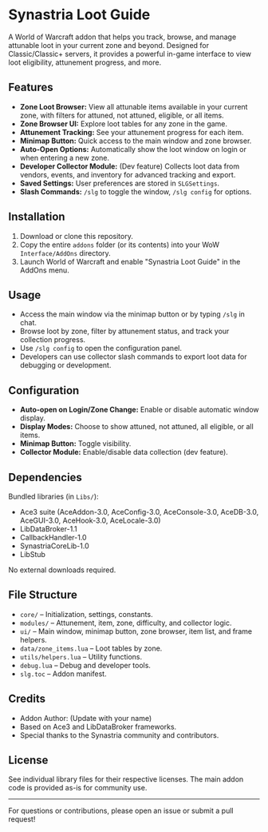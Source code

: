 # Synastria Loot Guide

A World of Warcraft addon that helps you track, browse, and manage attunable loot in your current zone and beyond. Designed for Classic/Classic+ servers, it provides a powerful in-game interface to view loot eligibility, attunement progress, and more.

## Features

- **Zone Loot Browser:** View all attunable items available in your current zone, with filters for attuned, not attuned, eligible, or all items.
- **Zone Browser UI:** Explore loot tables for any zone in the game.
- **Attunement Tracking:** See your attunement progress for each item.
- **Minimap Button:** Quick access to the main window and zone browser.
- **Auto-Open Options:** Automatically show the loot window on login or when entering a new zone.
- **Developer Collector Module:** (Dev feature) Collects loot data from vendors, events, and inventory for advanced tracking and export.
- **Saved Settings:** User preferences are stored in `SLGSettings`.
- **Slash Commands:** `/slg` to toggle the window, `/slg config` for options.

## Installation

1. Download or clone this repository.
2. Copy the entire `addons` folder (or its contents) into your WoW `Interface/AddOns` directory.
3. Launch World of Warcraft and enable "Synastria Loot Guide" in the AddOns menu.

## Usage

- Access the main window via the minimap button or by typing `/slg` in chat.
- Browse loot by zone, filter by attunement status, and track your collection progress.
- Use `/slg config` to open the configuration panel.
- Developers can use collector slash commands to export loot data for debugging or development.

## Configuration

- **Auto-open on Login/Zone Change:** Enable or disable automatic window display.
- **Display Modes:** Choose to show attuned, not attuned, all eligible, or all items.
- **Minimap Button:** Toggle visibility.
- **Collector Module:** Enable/disable data collection (dev feature).

## Dependencies

Bundled libraries (in `Libs/`):
- Ace3 suite (AceAddon-3.0, AceConfig-3.0, AceConsole-3.0, AceDB-3.0, AceGUI-3.0, AceHook-3.0, AceLocale-3.0)
- LibDataBroker-1.1
- CallbackHandler-1.0
- SynastriaCoreLib-1.0
- LibStub

No external downloads required.

## File Structure

- `core/` – Initialization, settings, constants.
- `modules/` – Attunement, item, zone, difficulty, and collector logic.
- `ui/` – Main window, minimap button, zone browser, item list, and frame helpers.
- `data/zone_items.lua` – Loot tables by zone.
- `utils/helpers.lua` – Utility functions.
- `debug.lua` – Debug and developer tools.
- `slg.toc` – Addon manifest.

## Credits

- Addon Author: (Update with your name)
- Based on Ace3 and LibDataBroker frameworks.
- Special thanks to the Synastria community and contributors.

## License

See individual library files for their respective licenses. The main addon code is provided as-is for community use.

---

For questions or contributions, please open an issue or submit a pull request!
